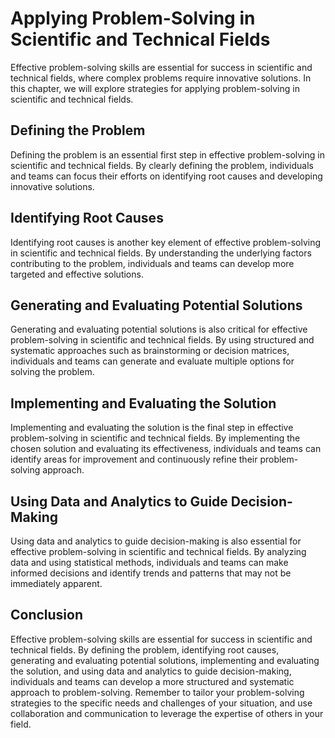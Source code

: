 Applying Problem-Solving in Scientific and Technical Fields
===============================================================================================================================

Effective problem-solving skills are essential for success in scientific and technical fields, where complex problems require innovative solutions. In this chapter, we will explore strategies for applying problem-solving in scientific and technical fields.

Defining the Problem
--------------------

Defining the problem is an essential first step in effective problem-solving in scientific and technical fields. By clearly defining the problem, individuals and teams can focus their efforts on identifying root causes and developing innovative solutions.

Identifying Root Causes
-----------------------

Identifying root causes is another key element of effective problem-solving in scientific and technical fields. By understanding the underlying factors contributing to the problem, individuals and teams can develop more targeted and effective solutions.

Generating and Evaluating Potential Solutions
---------------------------------------------

Generating and evaluating potential solutions is also critical for effective problem-solving in scientific and technical fields. By using structured and systematic approaches such as brainstorming or decision matrices, individuals and teams can generate and evaluate multiple options for solving the problem.

Implementing and Evaluating the Solution
----------------------------------------

Implementing and evaluating the solution is the final step in effective problem-solving in scientific and technical fields. By implementing the chosen solution and evaluating its effectiveness, individuals and teams can identify areas for improvement and continuously refine their problem-solving approach.

Using Data and Analytics to Guide Decision-Making
-------------------------------------------------

Using data and analytics to guide decision-making is also essential for effective problem-solving in scientific and technical fields. By analyzing data and using statistical methods, individuals and teams can make informed decisions and identify trends and patterns that may not be immediately apparent.

Conclusion
----------

Effective problem-solving skills are essential for success in scientific and technical fields. By defining the problem, identifying root causes, generating and evaluating potential solutions, implementing and evaluating the solution, and using data and analytics to guide decision-making, individuals and teams can develop a more structured and systematic approach to problem-solving. Remember to tailor your problem-solving strategies to the specific needs and challenges of your situation, and use collaboration and communication to leverage the expertise of others in your field.
